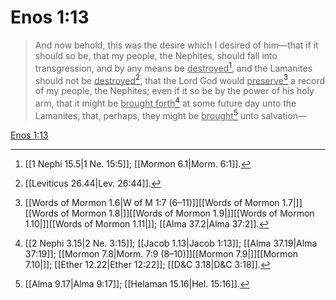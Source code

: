 # Enos 1:13

> And now behold, this was the desire which I desired of him—that if it should so be, that my people, the Nephites, should fall into transgression, and by any means be <u>destroyed</u>[^a], and the Lamanites should not be <u>destroyed</u>[^b], that the Lord God would <u>preserve</u>[^c] a record of my people, the Nephites; even if it so be by the power of his holy arm, that it might be <u>brought forth</u>[^d] at some future day unto the Lamanites, that, perhaps, they might be <u>brought</u>[^e] unto salvation—

[Enos 1:13](https://www.churchofjesuschrist.org/study/scriptures/bofm/enos/1?lang=eng&id=p13#p13)


[^a]: [[1 Nephi 15.5|1 Ne. 15:5]]; [[Mormon 6.1|Morm. 6:1]].  
[^b]: [[Leviticus 26.44|Lev. 26:44]].  
[^c]: [[Words of Mormon 1.6|W of M 1:7 (6–11)]][[Words of Mormon 1.7|]][[Words of Mormon 1.8|]][[Words of Mormon 1.9|]][[Words of Mormon 1.10|]][[Words of Mormon 1.11|]]; [[Alma 37.2|Alma 37:2]].  
[^d]: [[2 Nephi 3.15|2 Ne. 3:15]]; [[Jacob 1.13|Jacob 1:13]]; [[Alma 37.19|Alma 37:19]]; [[Mormon 7.8|Morm. 7:9 (8–10)]][[Mormon 7.9|]][[Mormon 7.10|]]; [[Ether 12.22|Ether 12:22]]; [[D&C 3.18|D&C 3:18]].  
[^e]: [[Alma 9.17|Alma 9:17]]; [[Helaman 15.16|Hel. 15:16]].  
